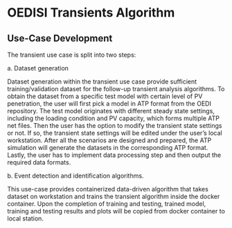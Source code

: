 # OEDISI Transients Algorithm

## Use-Case Development

The transient use case is split into two steps: 

a. Dataset generation 

Dataset generation within the transient use case provide sufficient training/validation dataset for the follow-up transient analysis algorithms. To obtain the dataset from a specific test model with certain level of PV penetration, the user will first pick a model in ATP format from the OEDI repository. The test model originates with different steady state settings, including the loading condition and PV capacity, which forms multiple ATP net files. Then the user has the option to modify the transient state settings or not. If so, the transient state settings will be edited under the user’s local workstation. After all the scenarios are designed and prepared, the ATP simulation will generate the datasets in the corresponding ATP format. Lastly, the user has to implement data processing step and then output the required data formats.

b. Event detection and identification algorithms.

This use-case provides containerized data-driven algorithm that takes dataset on workstation and trains the transient algorithm inside the docker container. Upon the completion of training and testing, trained model, training and testing results and plots will be copied from docker container to local station.   
